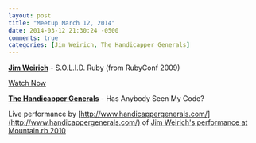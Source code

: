 ```yaml
---
layout: post
title: "Meetup March 12, 2014"
date: 2014-03-12 21:30:24 -0500
comments: true
categories: [Jim Weirich, The Handicapper Generals]
---
```


**[Jim Weirich](https://twitter.com/_swanson)** - S.O.L.I.D. Ruby (from RubyConf 2009)

[Watch Now]()

**[The Handicapper Generals](http://twitter.com/hgmenindy)** - Has Anybody Seen My Code?

Live performance by [http://www.handicappergenerals.com/](http://www.handicappergenerals.com/) of [Jim Weirich's performance at Mountain.rb 2010](http://www.confreaks.com/videos/412-mountainrb2010-has-anyone-seen-my-code)
